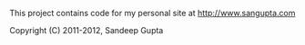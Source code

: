 This project contains code for my personal site at http://www.sangupta.com

Copyright (C) 2011-2012, Sandeep Gupta
